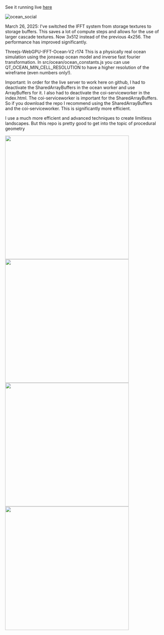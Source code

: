 See it running live [here](https://spiri0.github.io/Threejs-WebGPU-IFFT-Ocean-V2/index.html)

![ocean_social](https://github.com/user-attachments/assets/31a04239-c9e2-4e16-ac56-af78e51e4560)


March 26, 2025: I've switched the IFFT system from storage textures to storage buffers. This saves a lot of compute steps and allows for the use of larger cascade textures. Now 3x512 instead of the previous 4x256. The performance has improved significantly.

Threejs-WebGPU-IFFT-Ocean-V2 r174
This is a physically real ocean simulation using the jonswap ocean model and inverse fast fourier transformation.
In src/ocean/ocean_constants.js you can use QT_OCEAN_MIN_CELL_RESOLUTION to have a higher resolution of the wireframe (even numbers only!).

Important: In order for the live server to work here on github, I had to deactivate the SharedArrayBuffers in the ocean worker and use ArrayBuffers for it. I also had to deactivate the coi-serviceworker in the index.html. The coi-serviceworker is important for the SharedArrayBuffers. So if you download the repo I recommend using the SharedArrayBuffers and the coi-serviceworker. This is significantly more efficient.



I use a much more efficient and advanced techniques to create limitless landscapes. But this repo is pretty good to get into the topic of procedural geometry

<img src="https://github.com/user-attachments/assets/795292f1-2da2-47dc-aa9e-0ca704c77f2d" width="400" />
<img src="https://github.com/user-attachments/assets/3b18ffde-3c6e-4e5a-ba33-de9989a46925" width="400" />
<img src="https://github.com/user-attachments/assets/32781cca-e688-4de1-ad2e-48a0f630b9ec" width="400" />
<img src="https://github.com/user-attachments/assets/6e9f6bfb-479b-40b2-8d51-29118167a93a" width="400" />




